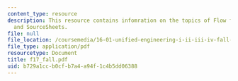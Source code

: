 ```yaml
---
content_type: resource
description: This resource contains infomration on the topics of Flow field prediction
  and SourceSheets.
file: null
file_location: /coursemedia/16-01-unified-engineering-i-ii-iii-iv-fall-2005-spring-2006/b729a1ccb0cfb7a4a94f1c4b5dd06388_f17_fall.pdf
file_type: application/pdf
resourcetype: Document
title: f17_fall.pdf
uid: b729a1cc-b0cf-b7a4-a94f-1c4b5dd06388
---
```


